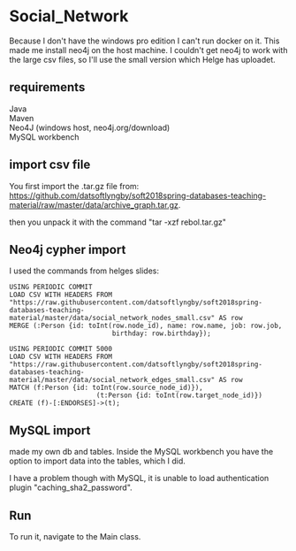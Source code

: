 # Social_Network
Because I don't have the windows pro edition I can't run docker on it. This made me install neo4j on the host machine. I couldn't get neo4j to work with the large csv files, so I'll use the small version which Helge has uploadet.

## requirements
Java<br>
Maven<br>
Neo4J (windows host, neo4j.org/download)<br>
MySQL workbench

## import csv file
You first import the .tar.gz file from: https://github.com/datsoftlyngby/soft2018spring-databases-teaching-material/raw/master/data/archive_graph.tar.gz.

then you unpack it with the command "tar -xzf rebol.tar.gz"

## Neo4j cypher import
I used the commands from helges slides:

```
USING PERIODIC COMMIT
LOAD CSV WITH HEADERS FROM "https://raw.githubusercontent.com/datsoftlyngby/soft2018spring-databases-teaching-material/master/data/social_network_nodes_small.csv" AS row
MERGE (:Person {id: toInt(row.node_id), name: row.name, job: row.job, 
                          birthday: row.birthday});
```

```
USING PERIODIC COMMIT 5000
LOAD CSV WITH HEADERS FROM "https://raw.githubusercontent.com/datsoftlyngby/soft2018spring-databases-teaching-material/master/data/social_network_edges_small.csv" AS row
MATCH (f:Person {id: toInt(row.source_node_id)}), 
                      (t:Person {id: toInt(row.target_node_id)})
CREATE (f)-[:ENDORSES]->(t);
```

## MySQL import
made my own db and tables.
Inside the MySQL workbench you have the option to import data into the tables, which I did.

I have a problem though with MySQL, it is unable to load authentication plugin "caching_sha2_password".

## Run
To run it, navigate to the Main class.
